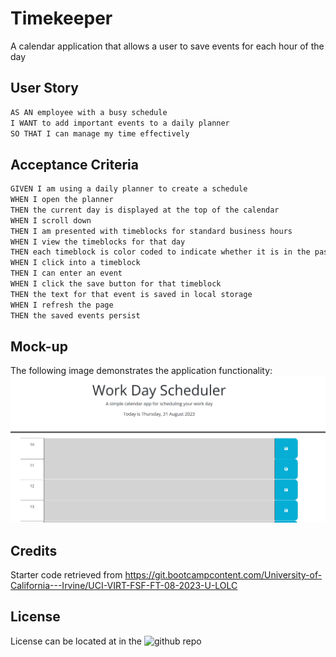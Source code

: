 # Timekeeper
A calendar application that allows a user to save events for each hour of the day

## User Story

```md
AS AN employee with a busy schedule
I WANT to add important events to a daily planner
SO THAT I can manage my time effectively
```

## Acceptance Criteria

```md
GIVEN I am using a daily planner to create a schedule
WHEN I open the planner
THEN the current day is displayed at the top of the calendar
WHEN I scroll down
THEN I am presented with timeblocks for standard business hours
WHEN I view the timeblocks for that day
THEN each timeblock is color coded to indicate whether it is in the past, present, or future
WHEN I click into a timeblock
THEN I can enter an event
WHEN I click the save button for that timeblock
THEN the text for that event is saved in local storage
WHEN I refresh the page
THEN the saved events persist
```

## Mock-up
The following image demonstrates the application functionality:
![](./assets/image.png)

## Credits
Starter code retrieved from https://git.bootcampcontent.com/University-of-California---Irvine/UCI-VIRT-FSF-FT-08-2023-U-LOLC

## License
License can be located at in the ![github repo](https://github.com/galvin-SH/timekeeper)

